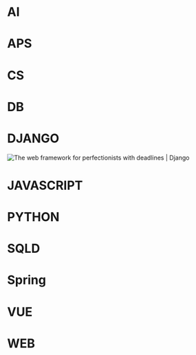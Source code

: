# AI

# APS

# CS

# DB

# DJANGO

![The web framework for perfectionists with deadlines | Django](https://static.djangoproject.com/img/logos/django-logo-negative.1d528e2cb5fb.png)

# JAVASCRIPT

# PYTHON

# SQLD

# Spring

# VUE

# WEB
